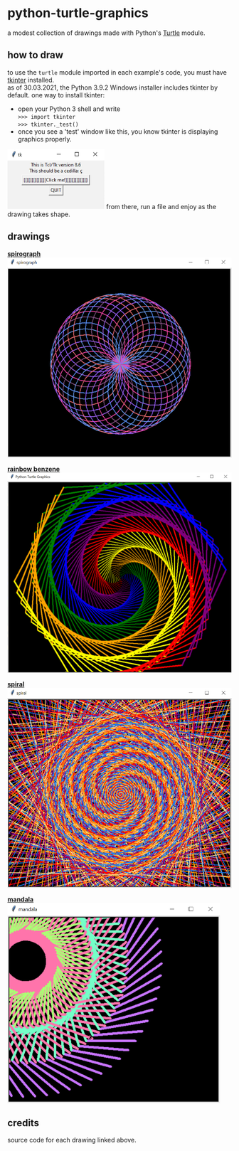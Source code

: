 # python-turtle-graphics  
a modest collection of drawings made with Python's [Turtle](https://docs.python.org/3/library/turtle.html) module.  

## how to draw    
to use the `turtle` module imported in each example's code, you must have [tkinter](https://docs.python.org/3/library/tkinter.html#module-tkinter) installed.  
as of 30.03.2021, the Python 3.9.2 Windows installer includes tkinter by default. 
one way to install tkinter: 
* open your Python 3 shell and write  
``>>> import tkinter``  
``>>> tkinter._test()``
* once you see a 'test' window like this, you know tkinter is displaying graphics properly.  
<img src="tkinter.PNG" height="135">  
from there, run a file and enjoy as the drawing takes shape.

## drawings
<strong>[spirograph](https://www.geeksforgeeks.org/print-a-spirograph-using-turtle-in-python/)</strong>  
<img src="spirograph.PNG" height="450" alt="spirograph">

<strong>[rainbow benzene](https://www.codium.co.in/2020/07/rainbow-benzene-tutorial-turtle-python.html)</strong>  
<img src="rainbow-benzene.PNG" height="450" alt="rainbow benzene">

<strong>[spiral](https://www.geeksforgeeks.org/draw-black-spiral-pattern-using-turtle-in-python/)</strong>  
<img src="spiral.PNG" height="450" alt="spiral">

<strong>[mandala](https://github.com/ythecombinator/python-homework)</strong>  
<img src="mandala.PNG" height="450" alt="mandala">

## credits  
source code for each drawing linked above.  
